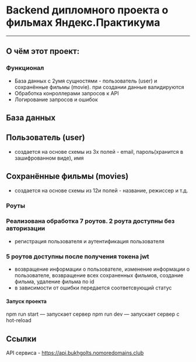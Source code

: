 # Backend дипломного проекта о фильмах Яндекс.Практикума
------
## О чём этот проект:
### Функционал
* База данных с 2умя сущностями - пользователь (user) и сохранённые фильмы (movie). при создании данные валидируются
* Обработка конроллерами запросов к API
* Логирование запросов и ошибок

## База данных
## Пользователь (user)
* создается на основе схемы из 3х полей - email, пароль(хранится в зашифрованном виде), имя 
## Сохранённые фильмы (movies)
* создается на основе схемы из 12и полей - название, режиссер и т.д.

### Роуты
### Реализована обработка 7 роутов. 2 роута доступны без авторизации
* регистрация пользователя и аутентификация пользователя
### 5 роутов доступны после получения токена jwt
* возвращение информации о пользователе, изменение информации о пользователе, возвращение всех сохраненных фильмов, создание фильма, удаление фильма по id
* в зависимости от ошибки передается соответсвующий статус

#### Запуск проекта
npm run start — запускает сервер
npm run dev — запускает сервер с hot-reload

## Ссылки
API сервиса - https://api.bukhgolts.nomoredomains.club
